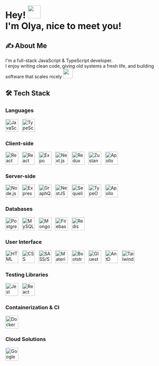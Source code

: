 # Hey! <img src="https://media.tenor.com/XXmdU1_Af-oAAAAj/cat-waving-hand.gif" width="40px"> <br /> I'm Olya, nice to meet you!


## ✍ About Me

I'm a full-stack JavaScript & TypeScript developer. 
<br />
I enjoy writing clean code, giving old systems a fresh life, and building software that scales nicely <img src="https://camo.githubusercontent.com/eb49b01167d81d57724b57e45251c6558b1bfda447f0e299da2979e2dbf667db/68747470733a2f2f63646e332e656d6f6a692e67672f656d6f6a69732f313236312d6861636b6572626f6e676f6361742e676966" width="30px">


## 🛠 Tech Stack

### Languages
<div>
  <a target="_blank" href="https://developer.mozilla.org/en-US/docs/Glossary/JavaScript" ><img alt="JavaScript" width="40px" src="https://skillicons.dev/icons?i=js"/></a>
  &nbsp;
  <a target="_blank" href="https://www.typescriptlang.org/"><img alt="TypeScript" width="40px" src="https://skillicons.dev/icons?i=ts"/></a>
</div>

### Client-side
<div>
  <a target="_blank" href="https://react.dev/"><img alt="React" width="40px" src="https://skillicons.dev/icons?i=react"/></a>
  &nbsp;
  <a target="_blank" href="https://reactnative.dev/"><img alt="React Native" width="40px" src="https://camo.githubusercontent.com/63eb222dd624bbdaa6d1ef70963924f5a71c5a65e3fa10ad6319d9fb506f4a3a/68747470733a2f2f6c75636964652e6465762f6672616d65776f726b2d6c6f676f732f72656163742d6e61746976652e737667"/></a>
  &nbsp;
  <a target="_blank" href="https://expo.dev/"><img alt="Expo" width="40px" src="https://play-lh.googleusercontent.com/algsmuhitlyCU_Yy3IU7-7KYIhCBwx5UJG4Bln-hygBjjlUVCiGo1y8W5JNqYm9WW3s=w240-h480-rw"/></a>
  &nbsp;
  <a target="_blank" href="https://nextjs.org/"><img alt="Next.js" width="40px" src="https://skillicons.dev/icons?i=next"/></a>
  &nbsp;
  <a target="_blank" href="https://redux.js.org/"><img alt="Redux" width="40px" src="https://skillicons.dev/icons?i=redux"/></a>
  &nbsp;
  <a target="_blank" href="https://zustand-demo.pmnd.rs/"><img alt="Zustand" width="40px" src="https://user-images.githubusercontent.com/958486/218346783-72be5ae3-b953-4dd7-b239-788a882fdad6.svg"/></a>
  &nbsp;
  <a target="_blank" href="https://www.apollographql.com/docs"><img alt="Apollo Client" width="40px" src="https://skillicons.dev/icons?i=apollo"/></a>
</div>

### Server-side
<div>
  <a target="_blank" href="https://nodejs.org/en"><img alt="Node.js" width="40px" src="https://skillicons.dev/icons?i=nodejs"/></a>
  &nbsp;
  <a target="_blank" href="https://expressjs.com/"><img alt="Express" width="40px" src="https://skillicons.dev/icons?i=express"/></a>
  &nbsp;
  <a target="_blank" href="https://graphql.org/"><img alt="GraphQL" width="40px" src="https://skillicons.dev/icons?i=graphql"/></a>
  &nbsp;
  <a target="_blank" href="https://nestjs.com/"><img alt="NestJS" width="40px" src="https://skillicons.dev/icons?i=nest"/></a>
  &nbsp;
  <a target="_blank" href="https://sequelize.org/"><img alt="Sequelize" width="40px" src="https://skillicons.dev/icons?i=sequelize"/></a>
  &nbsp;
  <a target="_blank" href="https://typeorm.io/"><img alt="TypeORM" width="40px" src="https://avatars.githubusercontent.com/u/20165699?s=200&v=4"/></a>
  &nbsp;
  <a target="_blank" href="https://www.apollographql.com/docs/apollo-server"><img alt="Apollo Server" width="40px" src="https://discord.do/wp-content/uploads/2024/04/Apollo-GraphQL.jpg"/></a>
</div>

### Databases
<div>
  <a target="_blank" href="https://www.postgresql.org/"><img alt="PostgreSQL" width="40px" src="https://skillicons.dev/icons?i=postgres"/></a>
  &nbsp;
  <a target="_blank" href="https://www.mysql.com/"><img alt="MySQL" width="40px" src="https://skillicons.dev/icons?i=mysql"/></a>
  &nbsp;
  <a target="_blank" href="https://www.mongodb.com/"><img alt="MongoDB" width="40px" src="https://skillicons.dev/icons?i=mongo"/></a>
  &nbsp;
  <a target="_blank" href="https://firebase.google.com/docs/database"><img alt="Firebase Realtime Database" width="40px" src="https://skillicons.dev/icons?i=firebase"/></a>
  &nbsp;
  <a target="_blank" href="https://redis.io/"><img alt="Redis" width="40px" src="https://skillicons.dev/icons?i=redis"/></a>
</div>


### User Interface
<div>
  <a target="_blank" href="#"><img alt="HTML" width="40px" src="https://skillicons.dev/icons?i=html"/></a>
  &nbsp;
  <a target="_blank" href="https://developer.mozilla.org/en-US/docs/Web/CSS"><img alt="CSS" width="40px" src="https://skillicons.dev/icons?i=css"/></a>
  &nbsp;
  <a target="_blank" href="https://sass-lang.com/"><img alt="SASS/SCSS" width="40px" src="https://skillicons.dev/icons?i=sass"/></a>
  &nbsp;
  <a target="_blank" href="https://mui.com/material-ui/"><img alt="Material UI" width="40px" src="https://skillicons.dev/icons?i=materialui"/></a>
  &nbsp;
  <a target="_blank" href="https://getbootstrap.com/"><img alt="Bootstrap" width="40px" src="https://skillicons.dev/icons?i=bootstrap"/></a>
  &nbsp;
  <a target="_blank" href="https://gluestack.io/"><img alt="Gluestack" width="40px" src="https://avatars.githubusercontent.com/u/120183344?s=280&v=4"/></a>
  &nbsp;
  <a target="_blank" href="https://ant.design/"><img alt="AntD" width="40px" src="https://encrypted-tbn0.gstatic.com/images?q=tbn:ANd9GcQKBKbgGZthcVsW4vVOTAZOKzOpXDLfC8PMrw&s"/></a>
  &nbsp;
  <a text-align="center" target="_blank" href="https://tailwindcss.com/"><img alt="Tailwind" width="40px" src="https://bradlc.gallerycdn.vsassets.io/extensions/bradlc/vscode-tailwindcss/0.2.0/1558040563649/Microsoft.VisualStudio.Services.Icons.Default"/></a>
</div>

### Testing Libraries
<div>
  <a target="_blank" href="https://jestjs.io/"><img alt="Jest" width="40px" src="https://skillicons.dev/icons?i=jest"/></a>
  &nbsp;
  <a target="_blank" href="https://testing-library.com/"><img alt="React Testing Library" width="40px" src="https://testing-library.com/img/octopus-128x128.png"/></a>
</div>

### Containerization & CI
<div>
  <a target="_blank" href="https://www.docker.com/"><img alt="Docker" width="40px" src="https://skillicons.dev/icons?i=docker"/></a>
</div>

### Cloud Solutions
<div>
  <a target="_blank" href="https://www.docker.com/"><img alt="Google Firebase" width="40px" src="https://www.gstatic.com/devrel-devsite/prod/vd661722dc0bf89538e3b1471bfa72ffd39d274bea13001a4422eac953971d84d/firebase/images/touchicon-180.png"/></a>
</div>
